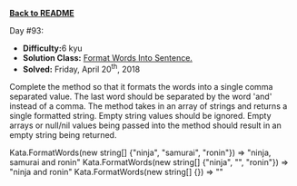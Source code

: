 ﻿<a href=https://github.com/hlais/Kata---a---Day><b>Back to README</b><a>

Day #93: 

* <b>Difficulty:</b>6 kyu
* <b>Solution Class:</b> [Format Words Into Sentence.](Format%20words%20into%20a%20sentence.cs)
* <b>Solved:</b> Friday, April 20<sup>th</sup>, 2018


Complete the method so that it formats the words into a single comma separated value. The last word should be separated by the word 'and' instead of a comma. The method takes in an array of strings and returns a single formatted string. Empty string values should be ignored. Empty arrays or null/nil values being passed into the method should result in an empty string being returned.

Kata.FormatWords(new string[] {"ninja", "samurai", "ronin"}) => "ninja, samurai and ronin"
Kata.FormatWords(new string[] {"ninja", "", "ronin"}) => "ninja and ronin"
Kata.FormatWords(new string[] {}) => ""
